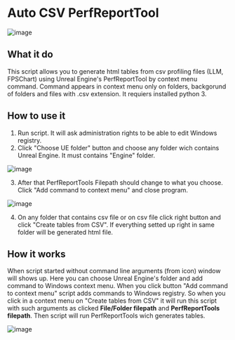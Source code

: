 # Auto CSV PerfReportTool
![image](https://user-images.githubusercontent.com/88453288/227159524-c72f2746-72c3-4179-b46d-4eb114621cf7.png)

## What it do
This script allows you to generate html tables from csv profiling files (LLM, FPSChart) using Unreal Engine's PerfReportTool by context menu command. Command appears in context menu only on folders, backgorund of folders and files with .csv extension. It requiers installed python 3.

## How to use it
1. Run script. It will ask administration rights to be able to edit Windows registry.
2. Click "Choose UE folder" button and choose any folder wich contains Unreal Engine. It must contains "Engine" folder.

![image](https://user-images.githubusercontent.com/88453288/227186023-c618df73-5b14-4971-8678-08e73dfa0a43.png)

3. After that PerfReportTools Filepath should change to what you choose. Click "Add command to context menu" and close program.

![image](https://user-images.githubusercontent.com/88453288/227163482-c73be269-0e94-4e72-ae5a-b0cbc90d106e.png)

4. On any folder that contains csv file or on csv file click right button and click "Create tables from CSV". If everything setted up right in same folder will be generated html file.

## How it works
When script started without command line arguments (from icon) window will shows up. Here you can choose Unreal Engine's folder and add command to Windows context menu. When you click button "Add command to context menu" script adds commands to Windows registry. So when you click in a context menu on "Create tables from CSV" it will run this script with such arguments as clicked **File/Folder filepath** and **PerfReportTools filepath**. Then script will run PerfReportTools wich generates tables. 

![image](https://user-images.githubusercontent.com/88453288/227180237-0fd86771-7d0b-4b57-a0a3-4833f544305d.png)


